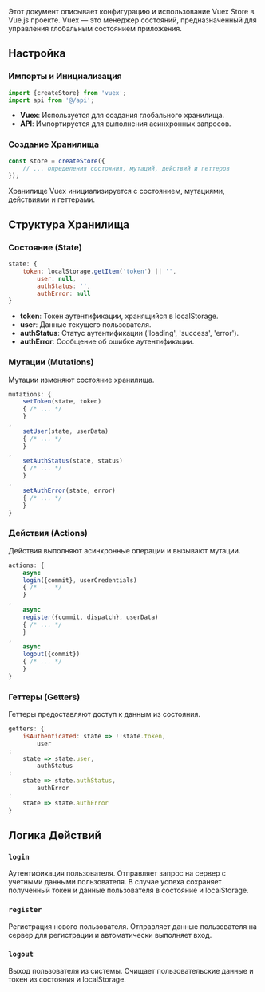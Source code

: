 
Этот документ описывает конфигурацию и использование Vuex Store в Vue.js проекте. Vuex — это менеджер состояний,
предназначенный для управления глобальным состоянием приложения.

## Настройка

### Импорты и Инициализация

```javascript
import {createStore} from 'vuex';
import api from '@/api';
```

- **Vuex**: Используется для создания глобального хранилища.
- **API**: Импортируется для выполнения асинхронных запросов.

### Создание Хранилища

```javascript
const store = createStore({
    // ... определения состояния, мутаций, действий и геттеров
});
```

Хранилище Vuex инициализируется с состоянием, мутациями, действиями и геттерами.

## Структура Хранилища

### Состояние (State)

```javascript
state: {
    token: localStorage.getItem('token') || '',
        user: null,
        authStatus: '',
        authError: null
}
```

- **token**: Токен аутентификации, хранящийся в localStorage.
- **user**: Данные текущего пользователя.
- **authStatus**: Статус аутентификации ('loading', 'success', 'error').
- **authError**: Сообщение об ошибке аутентификации.

### Мутации (Mutations)

Мутации изменяют состояние хранилища.

```javascript
mutations: {
    setToken(state, token)
    { /* ... */
    }
,
    setUser(state, userData)
    { /* ... */
    }
,
    setAuthStatus(state, status)
    { /* ... */
    }
,
    setAuthError(state, error)
    { /* ... */
    }
}
```

### Действия (Actions)

Действия выполняют асинхронные операции и вызывают мутации.

```javascript
actions: {
    async
    login({commit}, userCredentials)
    { /* ... */
    }
,
    async
    register({commit, dispatch}, userData)
    { /* ... */
    }
,
    async
    logout({commit})
    { /* ... */
    }
}
```

### Геттеры (Getters)

Геттеры предоставляют доступ к данным из состояния.

```javascript
getters: {
    isAuthenticated: state => !!state.token,
        user
:
    state => state.user,
        authStatus
:
    state => state.authStatus,
        authError
:
    state => state.authError
}
```

## Логика Действий

### `login`

Аутентификация пользователя.
Отправляет запрос на сервер с учетными данными пользователя. В случае успеха сохраняет полученный токен и
данные пользователя в состояние и localStorage.

### `register`

Регистрация нового пользователя.
Отправляет данные пользователя на сервер для регистрации и автоматически выполняет вход.

### `logout`

Выход пользователя из системы.
Очищает пользовательские данные и токен из состояния и localStorage.